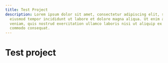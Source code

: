 ```yaml
---
title: Test Project
description: Lorem ipsum dolor sit amet, consectetur adipiscing elit, sed do
  eiusmod tempor incididunt ut labore et dolore magna aliqua. Ut enim ad minim
  veniam, quis nostrud exercitation ullamco laboris nisi ut aliquip ex ea
  commodo consequat.
---
```


# Test project
